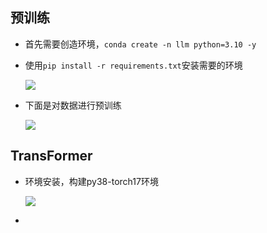 ## 预训练

+ 首先需要创造环境，`conda create -n llm python=3.10 -y`

+ 使用`pip install -r requirements.txt`安装需要的环境

  ![](E:\summerwork\week6\img\大模型安装环境.png)

+ 下面是对数据进行预训练

  ![](E:\summerwork\week6\img\预训练数据.png)

## TransFormer

+ 环境安装，构建py38-torch17环境

  ![](E:\summerwork\week6\img\Transformer环境.png)

+ 
